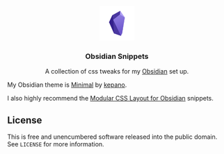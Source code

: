 <!-- PROJECT LOGO -->
<br />
<p align="center">
  <a href="https://github.com/othneildrew/Best-README-Template">
    <img src="images/obsidian.png" alt="Logo" width="80" height="80">
  </a>

  <h3 align="center">Obsidian Snippets</h3>

  <p align="center">
    A collection of css tweaks for my <a href="https://obsidian.md/">Obsidian</a> set up.
  </p>
</p>

<!-- PLUGINS -->

My Obsidian theme is [Minimal](https://github.com/kepano/obsidian-minimal) by [kepano](https://github.com/kepano).

I also highly recommend the [Modular CSS Layout for Obsidian](https://github.com/efemkay/obsidian-modular-css-layout) snippets.

<!-- LICENSE -->
## License

This is free and unencumbered software released into the public domain. See `LICENSE` for more information.
